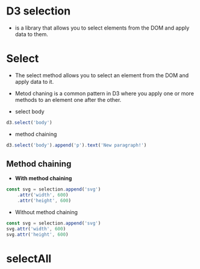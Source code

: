
# D3 selection 
* is a library that allows you to select elements from the DOM and apply data to them.



# Select
* The select method allows you to select an element from the DOM and apply data to it.
* Metod chaning is a common pattern in D3 where you apply one or more methods
  to an element one after the other.


* select body 
```javascript
d3.select('body')
```


* method chaining
```javascript
d3.select('body').append('p').text('New paragraph!')
```


## Method chaining
* **With method chaining**
```javascript
const svg = selection.append('svg')
    .attr('width', 600)
    .attr('height', 600)
```

* Without method chaining
```javascript
const svg = selection.append('svg')
svg.attr('width', 600)
svg.attr('height', 600)
```



# selectAll

